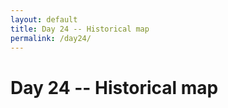 ```yaml
---
layout: default
title: Day 24 -- Historical map
permalink: /day24/
---
```


# Day 24 -- Historical map

<script type="text/javascript">
    var spec = "../data/contribution_day24.json";
    var opt = {"renderer": "canvas", "actions": true};
    vegaEmbed("#contribution_day24", spec, opt).then(function(result) { }).catch(console.error);
</script> 
